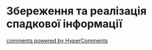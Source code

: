 <div id="hypercomments_widget" class="js-hypercomments-widget invisible"></div>

# Збереження та реалізація спадкової інформації



<div class="js-hypercomments-container">
<a href="http://hypercomments.com" class="hc-link" title="comments widget">comments powered by HyperComments</a>
</div>